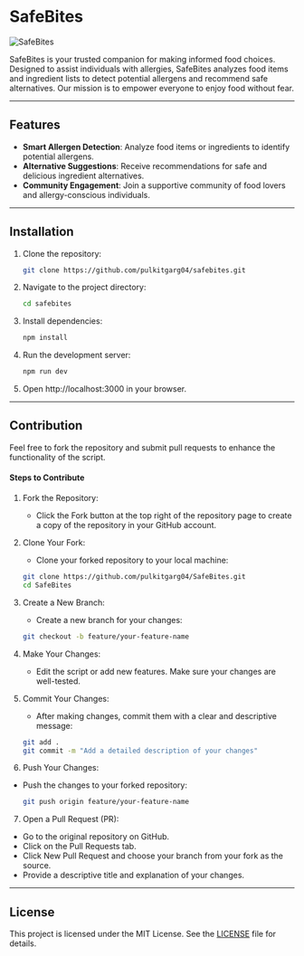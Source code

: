 # SafeBites
![SafeBites](https://socialify.git.ci/pulkitgarg04/SafeBites/image?custom_description=&description=1&font=Inter&language=1&name=1&owner=1&pattern=Plus&pulls=1&stargazers=1&theme=Dark)

SafeBites is your trusted companion for making informed food choices. Designed to assist individuals with allergies, SafeBites analyzes food items and ingredient lists to detect potential allergens and recommend safe alternatives. Our mission is to empower everyone to enjoy food without fear.

---

## Features
- **Smart Allergen Detection**: Analyze food items or ingredients to identify potential allergens.
- **Alternative Suggestions**: Receive recommendations for safe and delicious ingredient alternatives.
- **Community Engagement**: Join a supportive community of food lovers and allergy-conscious individuals.

---

## Installation
1. Clone the repository:
    ```bash
    git clone https://github.com/pulkitgarg04/safebites.git
    ```

2. Navigate to the project directory:
    ```bash
    cd safebites
    ```

3. Install dependencies:
    ```bash
    npm install
    ```

4. Run the development server:
    ```bash
    npm run dev
    ```

5. Open http://localhost:3000 in your browser.

---

## Contribution
Feel free to fork the repository and submit pull requests to enhance the functionality of the script.

#### Steps to Contribute
1. Fork the Repository:
    - Click the Fork button at the top right of the repository page to create a copy of the repository in your GitHub account.

2. Clone Your Fork:
    - Clone your forked repository to your local machine:

    ```bash
    git clone https://github.com/pulkitgarg04/SafeBites.git
    cd SafeBites
    ```

3. Create a New Branch:
    - Create a new branch for your changes:
    ```bash
    git checkout -b feature/your-feature-name
    ```

4. Make Your Changes:
    - Edit the script or add new features. Make sure your changes are well-tested.

5. Commit Your Changes:
    - After making changes, commit them with a clear and descriptive message:
    ```bash
    git add .
    git commit -m "Add a detailed description of your changes"
    ```

6. Push Your Changes:
- Push the changes to your forked repository:
    ```bash
    git push origin feature/your-feature-name
    ```

7. Open a Pull Request (PR):
- Go to the original repository on GitHub.
- Click on the Pull Requests tab.
- Click New Pull Request and choose your branch from your fork as the source.
- Provide a descriptive title and explanation of your changes.

---

## License
This project is licensed under the MIT License. See the [LICENSE](LICENSE) file for details.